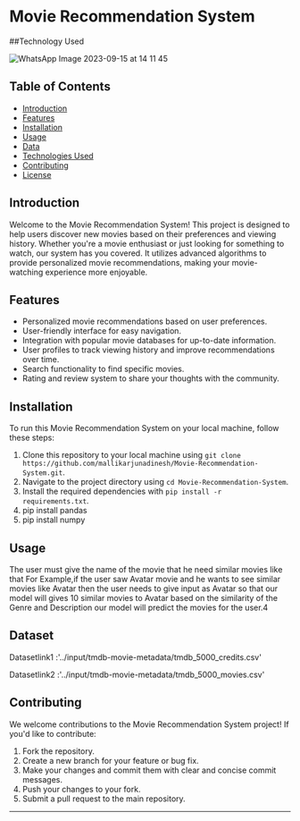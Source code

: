 # Movie Recommendation System


##Technology Used

![WhatsApp Image 2023-09-15 at 14 11 45](https://github.com/mallikarjunadinesh/INTEL/assets/105496214/54cbede0-ef12-4cc1-a8b4-328ab2402417)




## Table of Contents

- [Introduction](#introduction)
- [Features](#features)
- [Installation](#installation)
- [Usage](#usage)
- [Data](#data)
- [Technologies Used](#technologies-used)
- [Contributing](#contributing)
- [License](#license)

## Introduction

Welcome to the Movie Recommendation System! This project is designed to help users discover new movies based on their preferences and viewing history. Whether you're a movie enthusiast or just looking for something to watch, our system has you covered. It utilizes advanced algorithms to provide personalized movie recommendations, making your movie-watching experience more enjoyable.

## Features

- Personalized movie recommendations based on user preferences.
- User-friendly interface for easy navigation.
- Integration with popular movie databases for up-to-date information.
- User profiles to track viewing history and improve recommendations over time.
- Search functionality to find specific movies.
- Rating and review system to share your thoughts with the community.



## Installation

To run this Movie Recommendation System on your local machine, follow these steps:

1. Clone this repository to your local machine using `git clone https://github.com/mallikarjunadinesh/Movie-Recommendation-System.git`.
2. Navigate to the project directory using `cd Movie-Recommendation-System`.
3. Install the required dependencies with `pip install -r requirements.txt`.
4. pip install pandas
5. pip install numpy

## Usage

The user must give the name of the movie that he need similar movies like that For Example,if the user saw Avatar  movie and he wants to see similar movies like Avatar then the user needs to give input as Avatar so that our model will gives 10 similar movies to Avatar based on the similarity of the Genre and Description our model will predict the movies for the user.4


## Dataset

Datasetlink1 :'../input/tmdb-movie-metadata/tmdb_5000_credits.csv'

Datasetlink2 :'../input/tmdb-movie-metadata/tmdb_5000_movies.csv'


## Contributing

We welcome contributions to the Movie Recommendation System project! If you'd like to contribute:

1. Fork the repository.
2. Create a new branch for your feature or bug fix.
3. Make your changes and commit them with clear and concise commit messages.
4. Push your changes to your fork.
5. Submit a pull request to the main repository.



---
